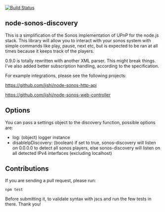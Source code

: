 [![Build Status](https://travis-ci.org/jishi/node-sonos-discovery.svg?branch=refactor-with-promises)](https://travis-ci.org/jishi/node-sonos-discovery)

node-sonos-discovery
--------------------

This is a simplification of the Sonos implementation of UPnP for the node.js stack. This library will allow you to interact with your sonos system with simple commands like play, pause, next etc, but is expected to be ran at all times because it keeps track of the players.

0.9.0 is totally rewritten with another XML parser. This might break things. I've also added better subscription handling, according to the specification.

For example integrations, please see the following projects:

https://github.com/jishi/node-sonos-http-api

https://github.com/jishi/node-sonos-web-controller


Options
-------

You can pass a settings object to the discovery function, possible options are:

- log: (object) logger instance
- disableIpDiscovery: (boolean) if set to true, sonos-discovery will listen on 0.0.0.0 to detect all sonos players, else sonos-discovery will listen on all detected IPv4 interfaces (excluding localhost)

Contributions
-------------

If you are sending a pull request, please run:

`npm test`

Before submitting it, to validate syntax with jscs and run the few tests in there. Thank you!